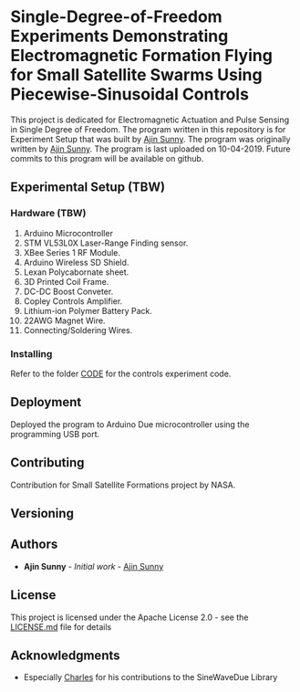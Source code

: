 # Single-Degree-of-Freedom Experiments Demonstrating Electromagnetic Formation Flying for Small Satellite Swarms Using Piecewise-Sinusoidal Controls

This project is dedicated for Electromagnetic Actuation and Pulse Sensing in Single Degree of Freedom. The program written in this repository is for Experiment Setup that was built by [Ajin Sunny](https://github.com/ajinsunny). The program was originally written by [Ajin Sunny](https://github.com/ajinsunny). The program is last uploaded on 10-04-2019. Future commits to this program will be available on github.

## Experimental Setup (TBW)



### Hardware (TBW)

1. Arduino Microcontroller
2. STM VL53L0X Laser-Range Finding sensor. 
3. XBee Series 1 RF Module. 
4. Arduino Wireless SD Shield.
5. Lexan Polycabornate sheet. 
6. 3D Printed Coil Frame. 
7. DC-DC Boost Conveter.
8. Copley Controls Amplifier. 
9. Lithium-ion Polymer Battery Pack. 
10. 22AWG Magnet Wire. 
11. Connecting/Soldering Wires. 

### Installing

Refer to the folder [CODE](https://github.com/ajinsunny/EAS_Code/tree/master/CODE) for the controls experiment code.

## Deployment

Deployed the program to Arduino Due microcontroller using the programming USB port.



## Contributing

Contribution for Small Satellite Formations project by NASA. 

## Versioning 

## Authors

* **Ajin Sunny** - *Initial work* - [Ajin Sunny](https://github.com/ajinsunny)

## License

This project is licensed under the Apache License 2.0 - see the [LICENSE.md](LICENSE.md) file for details

## Acknowledgments

* Especially [Charles](https://github.com/cmasenas/) for his contributions to the SineWaveDue Library

